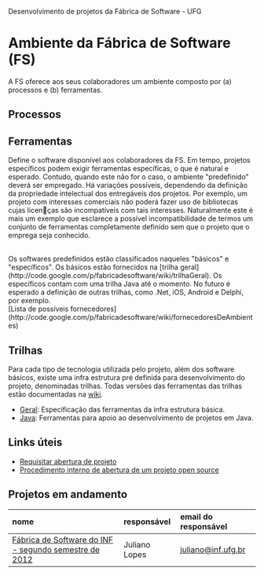 Desenvolvimento de projetos da Fábrica de Software - UFG

# Ambiente da Fábrica de Software (FS) #
A FS oferece aos seus colaboradores um ambiente composto por (a) processos e (b) ferramentas.

## Processos ##

## Ferramentas ##
Define o software disponível aos colaboradores da FS. Em tempo, projetos específicos podem exigir ferramentas específicas, o que é natural e esperado. Contudo, quando este não for o caso, o ambiente "predefinido" deverá ser empregado. Há variações possíveis, dependendo da definição da propriedade intelectual dos entregáveis dos projetos. Por exemplo, um projeto com interesses comerciais não poderá fazer uso de bibliotecas cujas licenças são incompatíveis com tais interesses. Naturalmente este é mais um exemplo que esclarece a possível incompatibilidade de termos um conjunto de ferramentas completamente definido sem que o projeto que o emprega seja conhecido.

<br />
Os softwares predefinidos estão classificados naqueles "básicos" e "específicos". Os básicos estão fornecidos na [trilha geral](http://code.google.com/p/fabricadesoftware/wiki/trilhaGeral). Os específicos contam com uma trilha Java até o momento. No futuro é esperado a definição de outras trilhas, como .Net, iOS, Android e Delphi, por exemplo.
<br />
[Lista de possíveis fornecedores](http://code.google.com/p/fabricadesoftware/wiki/fornecedoresDeAmbientes)

## Trilhas ##
Para cada tipo de tecnologia utilizada pelo projeto, além dos software básicos, existe uma infra estrutura pré definida para desenvolvimento do projeto, denominadas trilhas. Todas versões das ferramentas das trilhas estão documentadas na [wiki](http://code.google.com/p/fabricadesoftware/wiki/versoesInfraEstrutura).
  * [Geral](http://code.google.com/p/fabricadesoftware/wiki/trilhaGeral): Especificação das ferramentas da infra estrutura básica.
  * [Java](http://code.google.com/p/fabricadesoftware/wiki/trilhaJava): Ferramentas para apoio ao desenvolvimento de projetos em Java.
## Links úteis ##
  * [Requisitar abertura de projeto](http://code.google.com/p/fabricadesoftware/wiki/requisitarAberturaProjetoOpenSource)
  * [Procedimento interno de abertura de um projeto open source](http://code.google.com/p/fabricadesoftware/wiki/procedimentoAberturaProjetoOpenSource)
## Projetos em andamento ##
| **nome**| **responsável** | **email do responsável** |
|:--------|:----------------|:-------------------------|
| [Fábrica de Software do INF - segundo semestre de 2012](http://code.google.com/p/fabrica-de-software-inf-2-semestre-2012/) | Juliano Lopes   | juliano@inf.ufg.br       |